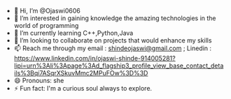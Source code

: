 - 👋 Hi, I’m @Ojaswi0606
- 👀 I’m interested in gaining knowledge the amazing technologies in the world of programming 
- 🌱 I’m currently learning C++,Python,Java
- 💞️ I’m looking to collaborate on projects that would enhance my skills 
- 📫 Reach me through my email : shindeojaswi@gmail.com ; Linedin : https://www.linkedin.com/in/ojaswi-shinde-914005281?lipi=urn%3Ali%3Apage%3Ad_flagship3_profile_view_base_contact_details%3Bqi7ASqrXSkuvMmc2MPuFOw%3D%3D
- 😄 Pronouns: she
- ⚡ Fun fact: I'm a curious soul always to explore.


<!---
Ojaswi067/Ojaswi067 is a ✨ special ✨ repository because its `README.md` (this file) appears on your GitHub profile.
You can click the Preview link to take a look at your changes.
--->
